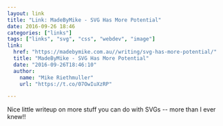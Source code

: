 ```yaml
---
layout: link
title: "Link: MadeByMike - SVG Has More Potential"
date: 2016-09-26 18:46
categories: ["links"]
tags: ["links", "svg", "css", "webdev", "image"]
link:
  href: "https://madebymike.com.au//writing/svg-has-more-potential/"
  title: "MadeByMike - SVG Has More Potential"
  date: "2016-09-26T18:46:10"
  author:
    name: "Mike Riethmuller"
    url: "https://t.co/07OwIuXzRP"

---
```


Nice little writeup on more stuff you can do with SVGs -- more than I ever knew!!
